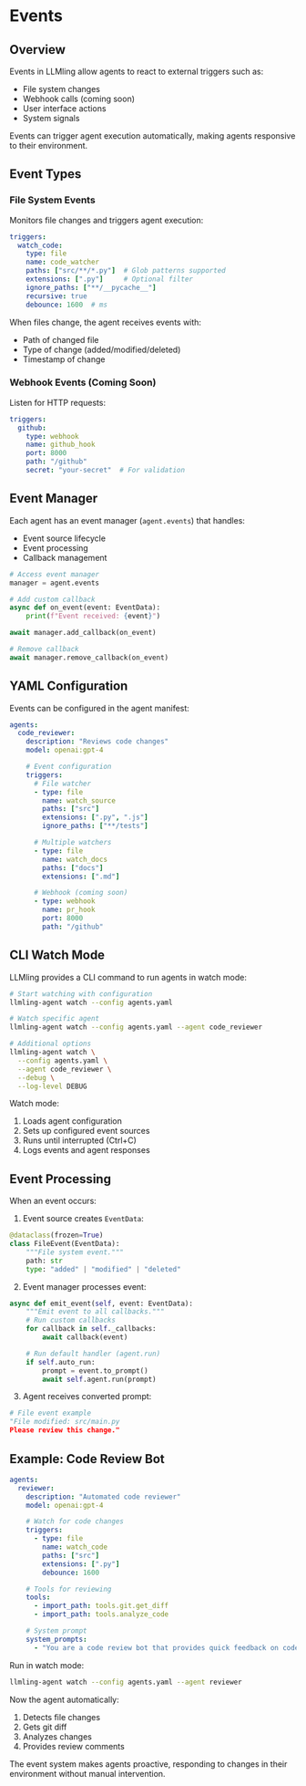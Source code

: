 # Events

## Overview

Events in LLMling allow agents to react to external triggers such as:

- File system changes
- Webhook calls (coming soon)
- User interface actions
- System signals

Events can trigger agent execution automatically, making agents responsive to their environment.

## Event Types

### File System Events
Monitors file changes and triggers agent execution:
```yaml
triggers:
  watch_code:
    type: file
    name: code_watcher
    paths: ["src/**/*.py"]  # Glob patterns supported
    extensions: [".py"]     # Optional filter
    ignore_paths: ["**/__pycache__"]
    recursive: true
    debounce: 1600  # ms
```

When files change, the agent receives events with:
- Path of changed file
- Type of change (added/modified/deleted)
- Timestamp of change

### Webhook Events (Coming Soon)
Listen for HTTP requests:
```yaml
triggers:
  github:
    type: webhook
    name: github_hook
    port: 8000
    path: "/github"
    secret: "your-secret"  # For validation
```

## Event Manager

Each agent has an event manager (`agent.events`) that handles:

- Event source lifecycle
- Event processing
- Callback management

```python
# Access event manager
manager = agent.events

# Add custom callback
async def on_event(event: EventData):
    print(f"Event received: {event}")

await manager.add_callback(on_event)

# Remove callback
await manager.remove_callback(on_event)
```

## YAML Configuration

Events can be configured in the agent manifest:

```yaml
agents:
  code_reviewer:
    description: "Reviews code changes"
    model: openai:gpt-4

    # Event configuration
    triggers:
      # File watcher
      - type: file
        name: watch_source
        paths: ["src"]
        extensions: [".py", ".js"]
        ignore_paths: ["**/tests"]

      # Multiple watchers
      - type: file
        name: watch_docs
        paths: ["docs"]
        extensions: [".md"]

      # Webhook (coming soon)
      - type: webhook
        name: pr_hook
        port: 8000
        path: "/github"
```

## CLI Watch Mode

LLMling provides a CLI command to run agents in watch mode:

```bash
# Start watching with configuration
llmling-agent watch --config agents.yaml

# Watch specific agent
llmling-agent watch --config agents.yaml --agent code_reviewer

# Additional options
llmling-agent watch \
  --config agents.yaml \
  --agent code_reviewer \
  --debug \
  --log-level DEBUG
```

Watch mode:

1. Loads agent configuration
2. Sets up configured event sources
3. Runs until interrupted (Ctrl+C)
4. Logs events and agent responses

## Event Processing

When an event occurs:

1. Event source creates `EventData`:
```python
@dataclass(frozen=True)
class FileEvent(EventData):
    """File system event."""
    path: str
    type: "added" | "modified" | "deleted"
```

2. Event manager processes event:
```python
async def emit_event(self, event: EventData):
    """Emit event to all callbacks."""
    # Run custom callbacks
    for callback in self._callbacks:
        await callback(event)

    # Run default handler (agent.run)
    if self.auto_run:
        prompt = event.to_prompt()
        await self.agent.run(prompt)
```

3. Agent receives converted prompt:
```python
# File event example
"File modified: src/main.py
Please review this change."
```

## Example: Code Review Bot

```yaml
agents:
  reviewer:
    description: "Automated code reviewer"
    model: openai:gpt-4

    # Watch for code changes
    triggers:
      - type: file
        name: watch_code
        paths: ["src"]
        extensions: [".py"]
        debounce: 1600

    # Tools for reviewing
    tools:
      - import_path: tools.git.get_diff
      - import_path: tools.analyze_code

    # System prompt
    system_prompts:
      - "You are a code review bot that provides quick feedback on code changes."
```

Run in watch mode:
```bash
llmling-agent watch --config agents.yaml --agent reviewer
```

Now the agent automatically:

1. Detects file changes
2. Gets git diff
3. Analyzes changes
4. Provides review comments

The event system makes agents proactive, responding to changes in their environment without manual intervention.

